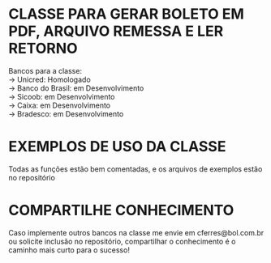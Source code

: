# CLASSE PARA GERAR BOLETO EM PDF, ARQUIVO REMESSA E LER RETORNO
<p>Bancos para a classe:</br>
-> Unicred: Homologado</br>
-> Banco do Brasil: em Desenvolvimento</br>
-> Sicoob: em Desenvolvimento</br>
-> Caixa: em Desenvolvimento</br>
-> Bradesco: em Desenvolvimento</p>

# EXEMPLOS DE USO DA CLASSE
<p>Todas as funções estão bem comentadas, e os arquivos de exemplos estão no repositório</p>

# COMPARTILHE CONHECIMENTO
<p>Caso implemente outros bancos na classe me envie em cferres@bol.com.br ou solicite inclusão no repositório, compartilhar o conhecimento é o caminho mais curto para o sucesso!<p>
